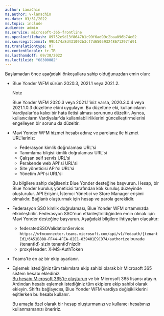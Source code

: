 ```yaml
---
author: LanaChin
ms.author: v-lanachin
ms.date: 03/31/2022
ms.topic: include
audience: admin
ms.service: microsoft-365-frontline
ms.openlocfilehash: 89752e9d13f8647b1c99f6ad99c2baa096b74e02
ms.sourcegitcommit: 99b174a8d431092b3cf7d650593248671297fd91
ms.translationtype: MT
ms.contentlocale: tr-TR
ms.lasthandoff: 09/30/2022
ms.locfileid: "68300082"
---
```

Başlamadan önce aşağıdaki önkoşullara sahip olduğunuzdan emin olun:

- Blue Yonder WFM sürüm 2020.3, 2021.1 veya 2021.2.

    > [!NOTE]
    > Blue Yonder WFM 2020.3 veya 2021.1'iniz varsa, 2020.3.0.4 veya 2021.1.0.3 düzeltme ekini uygulayın. Bu düzeltme eki, kullanıcıların Vardiyalar'da kalıcı bir hata iletisi alması sorununu düzeltir. Ayrıca, kullanıcıların Vardiyalar'da kullanılabilirliklerini güncelleştirmelerini engelleyen bir sorunu da düzeltir.

- Mavi Yonder WFM hizmet hesabı adınız ve parolanız ile hizmet URL'leriniz:

    - Federasyon kimlik doğrulaması URL'si
    - Tanımlama bilgisi kimlik doğrulaması URL'si
    - Çalışan self servis URL'si
    - Perakende web API'si URL'si
    - Site yöneticisi API'si URL'si
    - Yönetim API'si URL'si

    Bu bilgilere sahip değilseniz Blue Yonder desteğine başvurun. Hesap, bir Blue Yonder kuruluş yöneticisi tarafından kök kuruluş düzeyinde oluşturulur. API Erişimi, İstemci Yönetici ve Store Manager erişimi olmalıdır. Bağlantı oluşturmak için hesap ve parola gereklidir.
- Federasyon SSO kimlik doğrulaması, Blue Yonder WFM ortamınızda etkinleştirilir. Federasyon SSO'nun etkinleştirildiğinden emin olmak için Mavi Yonder desteğine başvurun. Aşağıdaki bilgilere ihtiyaçları olacaktır:

    - federatedSSOValidationService: `https://wfmconnector.teams.microsoft.com/api/v1/fedauth/{tenantId}/6A51B888-FF44-4FEA-82E1-839401E9CD74/authorize` burada {tenantId} sizin tenantId'nizdir
     - proxyHeader: X-MS-AuthToken

- Teams'te en az bir ekip ayarlanır.
- Eşlemek istediğiniz tüm takımlara ekip sahibi olarak bir Microsoft 365 sistem hesabı eklediniz.</br> [Bu hesabı Microsoft 365'te oluşturun](/microsoft-365/admin/add-users/add-users) ve bir Microsoft 365 lisansı atayın. Ardından hesabı eşlemek istediğiniz tüm ekiplere ekip sahibi olarak ekleyin. Shifts bağlayıcısı, Blue Yonder WFM vardiya değişikliklerini eşitlerken bu hesabı kullanır.

    Bu amaçla özel olarak bir hesap oluşturmanızı ve kullanıcı hesabınızı kullanmamanızı öneririz.
